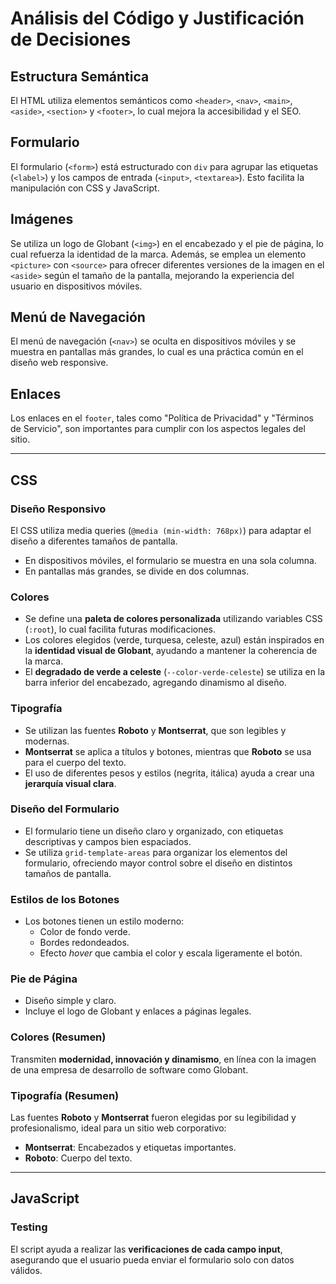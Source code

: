 # Análisis del Código y Justificación de Decisiones

## Estructura Semántica

El HTML utiliza elementos semánticos como `<header>`, `<nav>`, `<main>`, `<aside>`, `<section>` y `<footer>`, lo cual mejora la accesibilidad y el SEO.

## Formulario

El formulario (`<form>`) está estructurado con `div` para agrupar las etiquetas (`<label>`) y los campos de entrada (`<input>`, `<textarea>`). Esto facilita la manipulación con CSS y JavaScript.

## Imágenes

Se utiliza un logo de Globant (`<img>`) en el encabezado y el pie de página, lo cual refuerza la identidad de la marca. Además, se emplea un elemento `<picture>` con `<source>` para ofrecer diferentes versiones de la imagen en el `<aside>` según el tamaño de la pantalla, mejorando la experiencia del usuario en dispositivos móviles.

## Menú de Navegación

El menú de navegación (`<nav>`) se oculta en dispositivos móviles y se muestra en pantallas más grandes, lo cual es una práctica común en el diseño web responsive.

## Enlaces

Los enlaces en el `footer`, tales como "Política de Privacidad" y "Términos de Servicio", son importantes para cumplir con los aspectos legales del sitio.

---

## CSS

### Diseño Responsivo

El CSS utiliza media queries (`@media (min-width: 768px)`) para adaptar el diseño a diferentes tamaños de pantalla.  
- En dispositivos móviles, el formulario se muestra en una sola columna.  
- En pantallas más grandes, se divide en dos columnas.

### Colores

- Se define una **paleta de colores personalizada** utilizando variables CSS (`:root`), lo cual facilita futuras modificaciones.
- Los colores elegidos (verde, turquesa, celeste, azul) están inspirados en la **identidad visual de Globant**, ayudando a mantener la coherencia de la marca.
- El **degradado de verde a celeste** (`--color-verde-celeste`) se utiliza en la barra inferior del encabezado, agregando dinamismo al diseño.

### Tipografía

- Se utilizan las fuentes **Roboto** y **Montserrat**, que son legibles y modernas.
- **Montserrat** se aplica a títulos y botones, mientras que **Roboto** se usa para el cuerpo del texto.
- El uso de diferentes pesos y estilos (negrita, itálica) ayuda a crear una **jerarquía visual clara**.

### Diseño del Formulario

- El formulario tiene un diseño claro y organizado, con etiquetas descriptivas y campos bien espaciados.
- Se utiliza `grid-template-areas` para organizar los elementos del formulario, ofreciendo mayor control sobre el diseño en distintos tamaños de pantalla.

### Estilos de los Botones

- Los botones tienen un estilo moderno:
  - Color de fondo verde.
  - Bordes redondeados.
  - Efecto *hover* que cambia el color y escala ligeramente el botón.

### Pie de Página

- Diseño simple y claro.
- Incluye el logo de Globant y enlaces a páginas legales.

### Colores (Resumen)

Transmiten **modernidad, innovación y dinamismo**, en línea con la imagen de una empresa de desarrollo de software como Globant.

### Tipografía (Resumen)

Las fuentes **Roboto** y **Montserrat** fueron elegidas por su legibilidad y profesionalismo, ideal para un sitio web corporativo:
- **Montserrat**: Encabezados y etiquetas importantes.
- **Roboto**: Cuerpo del texto.

---

## JavaScript

### Testing

El script ayuda a realizar las **verificaciones de cada campo input**, asegurando que el usuario pueda enviar el formulario solo con datos válidos.
